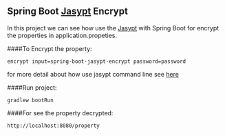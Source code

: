 Spring Boot [Jasypt](https://github.com/ulisesbocchio/jasypt-spring-boot) Encrypt
---------------------------------

In this project we can see how use the [Jasypt](http://www.jasypt.org/) with Spring Boot for encrypt the properties in application.propeties.

####To Encrypt the property:

```
encrypt input=spring-boot-jasypt-encrypt password=password
```
for more detail about how use jasypt command line see [here](http://www.jasypt.org/cli.html)


####Run project:
```
gradlew bootRun
```

####For see the property decrypted:
```
http://localhost:8080/property
```

